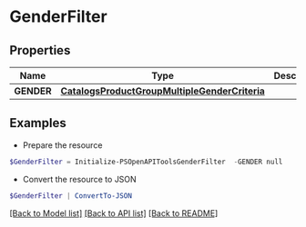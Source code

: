# GenderFilter
## Properties

Name | Type | Description | Notes
------------ | ------------- | ------------- | -------------
**GENDER** | [**CatalogsProductGroupMultipleGenderCriteria**](.md) |  | 

## Examples

- Prepare the resource
```powershell
$GenderFilter = Initialize-PSOpenAPIToolsGenderFilter  -GENDER null
```

- Convert the resource to JSON
```powershell
$GenderFilter | ConvertTo-JSON
```

[[Back to Model list]](../README.md#documentation-for-models) [[Back to API list]](../README.md#documentation-for-api-endpoints) [[Back to README]](../README.md)

